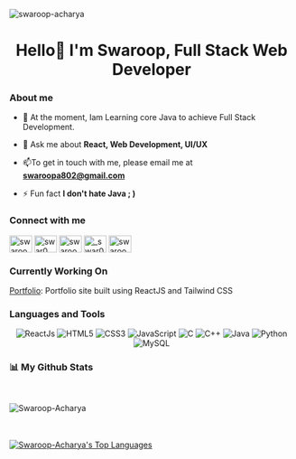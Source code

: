 <p align="left"> <img src="https://komarev.com/ghpvc/?username=swaroop-acharya&label=Profile%20views&color=0e75b6&style=flat" alt="swaroop-acharya" /> </p>
<h1 align="center">Hello👋 I'm Swaroop, Full Stack Web Developer</h1>
<!-- <img align="right" alt="Coding" width="250" src="https://repository-images.githubusercontent.com/462900780/0a10af70-6cbf-46df-9071-0ff586a3b1d6"> -->
<h3>About me</h3>

- 🌱 At the moment, Iam Learning core Java to achieve Full Stack Development.

- 💬 Ask me about **React, Web Development, UI/UX**
  
- 📫To get in touch with me, please email me at **swaroopa802@gmail.com**
- ⚡ Fun fact **I don't hate Java ; )**


<h3 align="left">Connect with me</h3>
<p align="left">
<a href="https://codepen.io/swaroop-acharya" target="blank"><img align="center" src="https://raw.githubusercontent.com/rahuldkjain/github-profile-readme-generator/master/src/images/icons/Social/codepen.svg" alt="swaroop-acharya" height="30" width="40" /></a>
<a href="https://twitter.com/swaroopcodes" target="blank"><img align="center" src="https://raw.githubusercontent.com/rahuldkjain/github-profile-readme-generator/master/src/images/icons/Social/twitter.svg" alt="swar0_op" height="30" width="40" /></a>
<a href="https://linkedin.com/in/swaroop-acharya-55b8b5223" target="blank"><img align="center" src="https://raw.githubusercontent.com/rahuldkjain/github-profile-readme-generator/master/src/images/icons/Social/linked-in-alt.svg" alt="swaroop-acharya-55b8b5223" height="30" width="40" /></a>
<a href="https://instagram.com/_swar0_0p" target="blank"><img align="center" src="https://raw.githubusercontent.com/rahuldkjain/github-profile-readme-generator/master/src/images/icons/Social/instagram.svg" alt="_swar0_0p" height="30" width="40" /></a>
<a href="https://www.hackerrank.com/swarooplearns" target="blank"><img align="center" src="https://raw.githubusercontent.com/rahuldkjain/github-profile-readme-generator/master/src/images/icons/Social/hackerrank.svg" alt="swarooplearns" height="30" width="40" /></a>
</p>

<h3>Currently Working On</h3>
<a href="https://github.com/Swaroop-Acharya/Portfolio">Portfolio</a>: Portfolio site built using ReactJS and Tailwind CSS


<h3 align="left">Languages and Tools</h3>
<p align="center">
   <img alt="ReactJs" src="https://img.shields.io/badge/React-20232A?style=for-the-badge&logo=react&logoColor=61DAFB" />
 <img alt="HTML5" src="https://img.shields.io/badge/html5-%23E34F26.svg?&style=for-the-badge&logo=html5&logoColor=white" />
 <img alt="CSS3" src="https://img.shields.io/badge/css3-%231572B6.svg?&style=for-the-badge&logo=css3&logoColor=white" />
 <img alt="JavaScript" src="https://img.shields.io/badge/javascript-%23323330.svg?&style=for-the-badge&logo=javascript&logoColor=%23F7DF1E" />
 <img alt="C" src="https://img.shields.io/badge/c-%2300599C.svg?&style=for-the-badge&logo=c&logoColor=white" />
 <img alt="C++" src="https://img.shields.io/badge/c++-%2300599C.svg?&style=for-the-badge&logo=c%2B%2B&ogoColor=white" />
 <img alt="Java" src="https://img.shields.io/badge/java-%23ED8B00.svg?&style=for-the-badge&logo=java&logoColor=white" />
 <img alt="Python" src="https://img.shields.io/badge/python-%2314354C.svg?style=for-the-badge&logo=python&logoColor=white" />
<!--    <img alt="Python" src="https://img.shields.io/badge/nodejs-%2314354C.svg?style=for-the-badge&logo=nodejs&logoColor=white" /> -->
 <img alt="MySQL" src="https://img.shields.io/badge/MySQL-00000F?style=for-the-badge&logo=mysql&logoColor=white" />
 
<!--  <img alt="VS Code" src="https://img.shields.io/badge/Visual_Studio_Code-0078D4?style=for-the-badge&logo=visual%20studio%20code&logoColor=white" /> -->
 
 </p>
<h3> 📊 My Github Stats</h3>

  
  
  <br/>
  <div >
<p><img  src="https://github-readme-streak-stats.herokuapp.com/?user=Swaroop-Acharya&theme=react" alt="Swaroop-Acharya"/></p>
  </div>
<br/>
  <br/>
<!--     <a href="https://github.com/Swaroop-Acharya/github-readme-stats"><img alt="Swaroop Acharya's Github Stats" src="https://github-readme-stats.vercel.app/api?username=Swaroop-Acharya&show_icons=true&count_private=true&theme=react&hide_border=true&bg_color=0D1117" /></a> -->
  <a href="https://github.com/Swaroop-Acharya/github-readme-stats"><img alt="Swaroop-Acharya's Top Languages" src="https://github-readme-stats.vercel.app/api/top-langs/?username=Swaroop-Acharya&langs_count=8&count_private=true&layout=compact&theme=react&hide_border=true&bg_color=0D1117" /></a>
  <br/>


